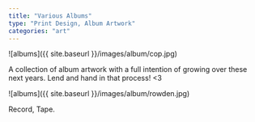 ```yaml
---
title: "Various Albums"
type: "Print Design, Album Artwork"
categories: "art"
---
```


![albums]({{ site.baseurl }}/images/album/cop.jpg)

A collection of album artwork with a full intention of growing over these next years. Lend and hand in that process! <3

![albums]({{ site.baseurl }}/images/album/rowden.jpg)


Record, Tape.
